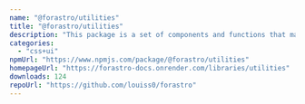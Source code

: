 ```yaml
---
name: "@forastro/utilities"
title: "@forastro/utilities"
description: "This package is a set of components and functions that make things easier to accomplish with Astro.\r It's a library that has functions that are useful for conditional rendering and iteration.\r It has a link component which is useful"
categories:
  - "css+ui"
npmUrl: "https://www.npmjs.com/package/@forastro/utilities"
homepageUrl: "https://forastro-docs.onrender.com/libraries/utilities"
downloads: 124
repoUrl: "https://github.com/louiss0/forastro"
---
```

